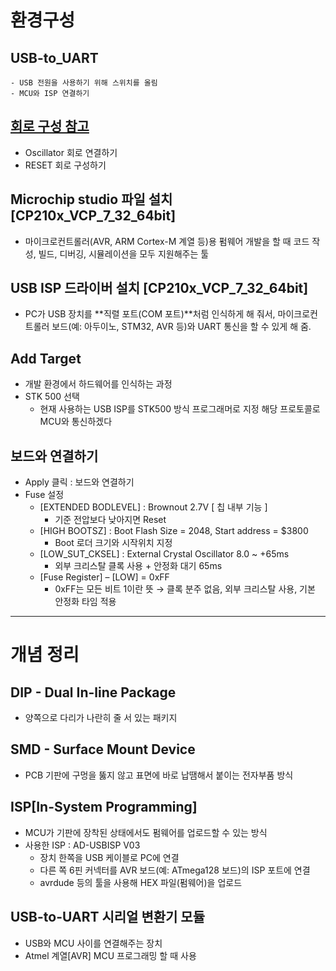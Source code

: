 # 환경구성
## USB-to_UART
    - USB 전원을 사용하기 위해 스위치를 올림
    - MCU와 ISP 연결하기
## [회로 구성 참고](https://www.circuit-diagram.org/circuits/8d3364a4ae8141448cf92e2deb9f440c)
- Oscillator 회로 연결하기
- RESET 회로 구성하기
## Microchip studio 파일 설치 [CP210x_VCP_7_32_64bit]
- 마이크로컨트롤러(AVR, ARM Cortex-M 계열 등)용 펌웨어 개발을 할 때 코드 작성, 빌드, 디버깅, 시뮬레이션을 모두 지원해주는 툴
## USB ISP 드라이버 설치 [CP210x_VCP_7_32_64bit]
- PC가 USB 장치를 **직렬 포트(COM 포트)**처럼 인식하게 해 줘서, 마이크로컨트롤러 보드(예: 아두이노, STM32, AVR 등)와 UART 통신을 할 수 있게 해 줌.
## Add Target
- 개발 환경에서 하드웨어를 인식하는 과정
- STK 500 선택
    - 현재 사용하는 USB ISP를 STK500 방식 프로그래머로 지정 해당 프로토콜로 MCU와 통신하겠다
## 보드와 연결하기
- Apply 클릭 : 보드와 연결하기
- Fuse 설정
    - [EXTENDED BODLEVEL] : Brownout 2.7V [ 칩 내부 기능 ]
        - 기준 전압보다 낮아지면 Reset
    - [HIGH BOOTSZ] : Boot Flash Size = 2048, Start address = $3800
        - Boot 로더 크기와 시작위치 지정
    - [LOW_SUT_CKSEL] : External Crystal Oscillator 8.0 ~ +65ms
        - 외부 크리스탈 클록 사용 + 안정화 대기 65ms
    - [Fuse Register] – [LOW] = 0xFF
        - 0xFF는 모든 비트 1이란 뜻 → 클록 분주 없음, 외부 크리스탈 사용, 기본 안정화 타임 적용
------

# 개념 정리
## DIP - Dual In-line Package
- 양쪽으로 다리가 나란히 줄 서 있는 패키지
## SMD - Surface Mount Device
- PCB 기판에 구멍을 뚫지 않고 표면에 바로 납땜해서 붙이는 전자부품 방식
## ISP[In-System Programming]
- MCU가 기판에 장착된 상태에서도 펌웨어를 업로드할 수 있는 방식
- 사용한 ISP : AD-USBISP V03
    - 장치 한쪽을 USB 케이블로 PC에 연결
    - 다른 쪽 6핀 커넥터를 AVR 보드(예: ATmega128 보드)의 ISP 포트에 연결
    - avrdude 등의 툴을 사용해 HEX 파일(펌웨어)을 업로드
## USB-to-UART 시리얼 변환기 모듈
- USB와 MCU 사이를 연결해주는 장치
- Atmel 계열[AVR] MCU 프로그래밍 할 때 사용